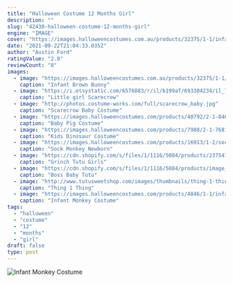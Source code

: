 ```yaml
---
title: "Halloween Costume 12 Months Girl"
description: ""
slug: "42430-halloween-costume-12-months-girl"
engine: "IMAGE"
cover: "https://images.halloweencostumes.com.au/products/32375/1-1/infant-brown-bunny.jpg"
date: "2021-09-22T21:04:33.035Z"
author: "Austin Ford"
ratingValue: "2.0"
reviewCount: "8"
images:
  - image: "https://images.halloweencostumes.com.au/products/32375/1-1/infant-brown-bunny.jpg"
    caption: "Infant Brown Bunny"
  - image: "https://i.etsystatic.com/6576883/r/il/b199af/693304234/il_794xN.693304234_5p0p.jpg"
    caption: "Little girl Scarecrow"
  - image: "http://photos.costume-works.com/full/scarecrow_baby.jpg"
    caption: "Scarecrow Baby Costume"
  - image: "https://images.halloweencostumes.com/products/40792/2-1-84697/infant-baby-pig-costume2.jpg"
    caption: "Baby Pig Costume"
  - image: "https://images.halloweencostumes.com/products/7988/2-1-76810/kids-dinosaur-costume.jpg"
    caption: "Kids Dinosaur Costume"
  - image: "https://images.halloweencostumes.com/products/16913/1-2/sock-monkey-newborn-bunting.jpg"
    caption: "Sock Monkey Newborn"
  - image: "https://cdn.shopify.com/s/files/1/1116/5084/products/23754774_10155618406267787_1268935449971651763_n_2048x2048.jpg?v=1537474526"
    caption: "Grinch Tutu Girls"
  - image: "https://cdn.shopify.com/s/files/1/1116/5084/products/image_22000876-dc68-4f9b-a966-93f0bd43f853_grande.jpg?v=1597977611"
    caption: "Boss Baby Tutu"
  - image: "http://www.tutusweetshop.com/images/thumbnails/thing-1-thing2-costumes-clothing-for-girlscopy.jpg"
    caption: "Thing 1 Thing"
  - image: "https://images.halloweencostumes.com/products/4846/1-1/infant-monkey-costume.jpg"
    caption: "Infant Monkey Costume"
tags:
  - "halloween"
  - "costume"
  - "12"
  - "months"
  - "girl"
draft: false
type: post
---
```



![Infant Monkey Costume](https://images.halloweencostumes.com/products/4846/1-1/infant-monkey-costume.jpg "Infant Monkey Costume")


<!--inArticleAds-->

<!--galleryOne-->


<!--inArticleAds-->

<!--galleryTwo-->


<!--galleryThree-->

